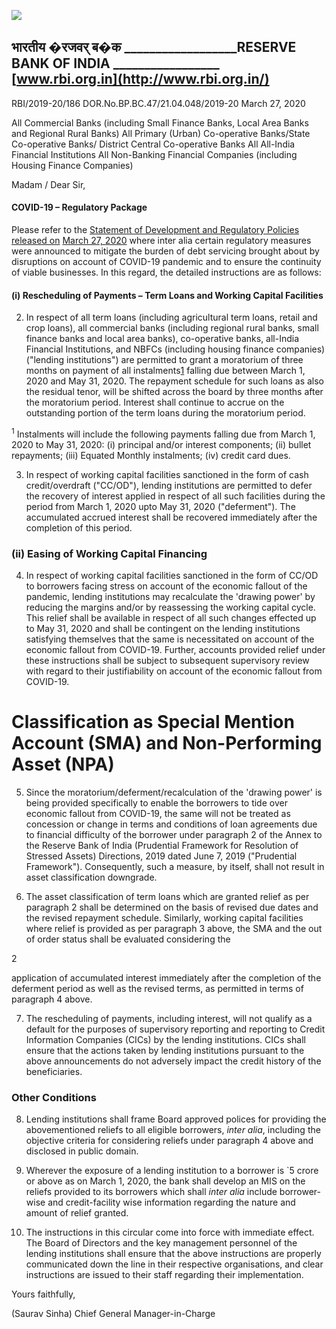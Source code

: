 ![](_page_0_Picture_0.jpeg)

## भारतीय �रजवर् ब�क **\_\_\_\_\_\_\_\_\_\_\_\_\_\_\_\_\_\_RESERVE BANK OF INDIA \_\_\_\_\_\_\_\_\_\_\_\_\_\_\_\_\_ [www.rbi.org.in](http://www.rbi.org.in/)**

RBI/2019-20/186 DOR.No.BP.BC.47/21.04.048/2019-20 March 27, 2020

All Commercial Banks (including Small Finance Banks, Local Area Banks and Regional Rural Banks) All Primary (Urban) Co-operative Banks/State Co-operative Banks/ District Central Co-operative Banks All All-India Financial Institutions All Non-Banking Financial Companies (including Housing Finance Companies)

Madam / Dear Sir,

#### **COVID-19 – Regulatory Package**

Please refer to the [Statement of Development and Regulatory Policies released on](https://www.rbi.org.in/Scripts/BS_PressReleaseDisplay.aspx?prid=49582)  [March 27, 2020](https://www.rbi.org.in/Scripts/BS_PressReleaseDisplay.aspx?prid=49582) where inter alia certain regulatory measures were announced to mitigate the burden of debt servicing brought about by disruptions on account of COVID-19 pandemic and to ensure the continuity of viable businesses. In this regard, the detailed instructions are as follows:

#### **(i) Rescheduling of Payments – Term Loans and Working Capital Facilities**

2. In respect of all term loans (including agricultural term loans, retail and crop loans), all commercial banks (including regional rural banks, small finance banks and local area banks), co-operative banks, all-India Financial Institutions, and NBFCs (including housing finance companies) ("lending institutions") are permitted to grant a moratorium of three months on payment of all instalments[1](#page-0-0) falling due between March 1, 2020 and May 31, 2020. The repayment schedule for such loans as also the residual tenor, will be shifted across the board by three months after the moratorium period. Interest shall continue to accrue on the outstanding portion of the term loans during the moratorium period.

<span id="page-0-0"></span> <sup>1</sup> Instalments will include the following payments falling due from March 1, 2020 to May 31, 2020: (i) principal and/or interest components; (ii) bullet repayments; (iii) Equated Monthly instalments; (iv) credit card dues.

3. In respect of working capital facilities sanctioned in the form of cash credit/overdraft ("CC/OD"), lending institutions are permitted to defer the recovery of interest applied in respect of all such facilities during the period from March 1, 2020 upto May 31, 2020 ("deferment"). The accumulated accrued interest shall be recovered immediately after the completion of this period.

### **(ii) Easing of Working Capital Financing**

4. In respect of working capital facilities sanctioned in the form of CC/OD to borrowers facing stress on account of the economic fallout of the pandemic, lending institutions may recalculate the 'drawing power' by reducing the margins and/or by reassessing the working capital cycle. This relief shall be available in respect of all such changes effected up to May 31, 2020 and shall be contingent on the lending institutions satisfying themselves that the same is necessitated on account of the economic fallout from COVID-19. Further, accounts provided relief under these instructions shall be subject to subsequent supervisory review with regard to their justifiability on account of the economic fallout from COVID-19.

# **Classification as Special Mention Account (SMA) and Non-Performing Asset (NPA)**

5. Since the moratorium/deferment/recalculation of the 'drawing power' is being provided specifically to enable the borrowers to tide over economic fallout from COVID-19, the same will not be treated as concession or change in terms and conditions of loan agreements due to financial difficulty of the borrower under paragraph 2 of the Annex to the Reserve Bank of India (Prudential Framework for Resolution of Stressed Assets) Directions, 2019 dated June 7, 2019 ("Prudential Framework"). Consequently, such a measure, by itself, shall not result in asset classification downgrade.

6. The asset classification of term loans which are granted relief as per paragraph 2 shall be determined on the basis of revised due dates and the revised repayment schedule. Similarly, working capital facilities where relief is provided as per paragraph 3 above, the SMA and the out of order status shall be evaluated considering the

2

application of accumulated interest immediately after the completion of the deferment period as well as the revised terms, as permitted in terms of paragraph 4 above.

7. The rescheduling of payments, including interest, will not qualify as a default for the purposes of supervisory reporting and reporting to Credit Information Companies (CICs) by the lending institutions. CICs shall ensure that the actions taken by lending institutions pursuant to the above announcements do not adversely impact the credit history of the beneficiaries.

### **Other Conditions**

8. Lending institutions shall frame Board approved polices for providing the abovementioned reliefs to all eligible borrowers, *inter alia*, including the objective criteria for considering reliefs under paragraph 4 above and disclosed in public domain.

9. Wherever the exposure of a lending institution to a borrower is `5 crore or above as on March 1, 2020, the bank shall develop an MIS on the reliefs provided to its borrowers which shall *inter alia* include borrower-wise and credit-facility wise information regarding the nature and amount of relief granted.

10. The instructions in this circular come into force with immediate effect. The Board of Directors and the key management personnel of the lending institutions shall ensure that the above instructions are properly communicated down the line in their respective organisations, and clear instructions are issued to their staff regarding their implementation.

Yours faithfully,

(Saurav Sinha) Chief General Manager-in-Charge